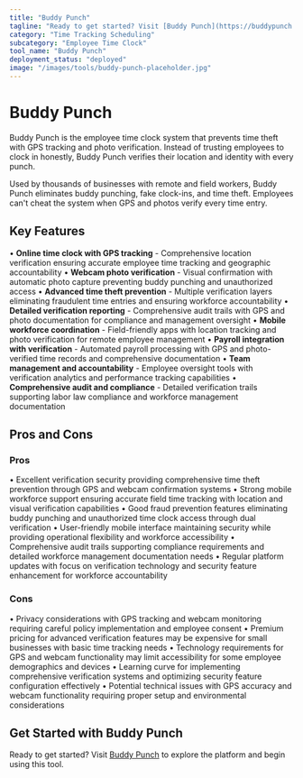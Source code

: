 ```yaml
---
title: "Buddy Punch"
tagline: "Ready to get started? Visit [Buddy Punch](https://buddypunch.com) to explore the platform and begin using this tool...."
category: "Time Tracking Scheduling"
subcategory: "Employee Time Clock"
tool_name: "Buddy Punch"
deployment_status: "deployed"
image: "/images/tools/buddy-punch-placeholder.jpg"
---
```


# Buddy Punch

Buddy Punch is the employee time clock system that prevents time theft with GPS tracking and photo verification. Instead of trusting employees to clock in honestly, Buddy Punch verifies their location and identity with every punch.

Used by thousands of businesses with remote and field workers, Buddy Punch eliminates buddy punching, fake clock-ins, and time theft. Employees can't cheat the system when GPS and photos verify every time entry.

## Key Features

• **Online time clock with GPS tracking** - Comprehensive location verification ensuring accurate employee time tracking and geographic accountability
• **Webcam photo verification** - Visual confirmation with automatic photo capture preventing buddy punching and unauthorized access
• **Advanced time theft prevention** - Multiple verification layers eliminating fraudulent time entries and ensuring workforce accountability
• **Detailed verification reporting** - Comprehensive audit trails with GPS and photo documentation for compliance and management oversight
• **Mobile workforce coordination** - Field-friendly apps with location tracking and photo verification for remote employee management
• **Payroll integration with verification** - Automated payroll processing with GPS and photo-verified time records and comprehensive documentation
• **Team management and accountability** - Employee oversight tools with verification analytics and performance tracking capabilities
• **Comprehensive audit and compliance** - Detailed verification trails supporting labor law compliance and workforce management documentation

## Pros and Cons

### Pros
• Excellent verification security providing comprehensive time theft prevention through GPS and webcam confirmation systems
• Strong mobile workforce support ensuring accurate field time tracking with location and visual verification capabilities
• Good fraud prevention features eliminating buddy punching and unauthorized time clock access through dual verification
• User-friendly mobile interface maintaining security while providing operational flexibility and workforce accessibility
• Comprehensive audit trails supporting compliance requirements and detailed workforce management documentation needs
• Regular platform updates with focus on verification technology and security feature enhancement for workforce accountability

### Cons
• Privacy considerations with GPS tracking and webcam monitoring requiring careful policy implementation and employee consent
• Premium pricing for advanced verification features may be expensive for small businesses with basic time tracking needs
• Technology requirements for GPS and webcam functionality may limit accessibility for some employee demographics and devices
• Learning curve for implementing comprehensive verification systems and optimizing security feature configuration effectively
• Potential technical issues with GPS accuracy and webcam functionality requiring proper setup and environmental considerations

## Get Started with Buddy Punch

Ready to get started? Visit [Buddy Punch](https://buddypunch.com) to explore the platform and begin using this tool.